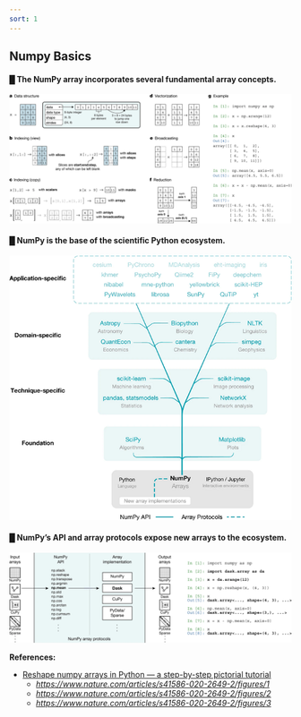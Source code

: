 ```yaml
---
sort: 1
---
```


## Numpy Basics

####  █ The NumPy array incorporates several fundamental array concepts.


![reshape_cheatsheet](img/41586_2020_2649_Fig1_HTML.webp)


####  █ NumPy is the base of the scientific Python ecosystem.

![reshape_cheatsheet](img/41586_2020_2649_Fig2_HTML.png)

####  █ NumPy’s API and array protocols expose new arrays to the ecosystem.

![reshape_cheatsheet](img/41586_2020_2649_Fig3_HTML.webp)






**References:**

- [Reshape numpy arrays in Python — a step-by-step pictorial tutorial](https://towardsdatascience.com/reshaping-numpy-arrays-in-python-a-step-by-step-pictorial-tutorial-aed5f471cf0b)
    - *https://www.nature.com/articles/s41586-020-2649-2/figures/1*
    - *https://www.nature.com/articles/s41586-020-2649-2/figures/2*
    - *https://www.nature.com/articles/s41586-020-2649-2/figures/3*
